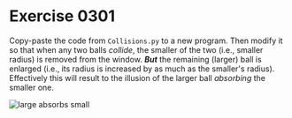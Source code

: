 # Exercise 0301

Copy-paste the code from `Collisions.py` to a new program. Then modify it so that when any two balls *collide*,
the smaller of the two (i.e., smaller radius) is removed from the window.
***But*** the remaining (larger) ball is enlarged (i.e., its radius is increased by as much as the smaller\'s radius).
Effectively this will result to the illusion of the larger ball *absorbing* the smaller one. 

![large absorbs small](https://raw.githubusercontent.com/NPaspallis/CO1417/main/week01-drawing-colored-shapes/xtras/Exercise0301.png)

